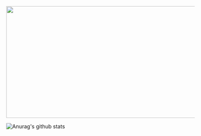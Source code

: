 
 

<img src="https://media.giphy.com/media/Nx0rz3jtxtEre/giphy.gif" width="1000" height="300" />


![Anurag's github stats](https://github-readme-stats.vercel.app/api?username=Gaje-Cornerstone&show_icons=true&theme=cobalt&count_private=true)



<!--
**Gaje-Cornerstone/Gaje-Cornerstone** is a ✨ _special_ ✨ repository because its `README.md` (this file) appears on your GitHub profile.

Here are some ideas to get you started:
- ⚡ Fun fact: You can play almost any Grateful Dead concert and I will be able to name the year of the show just by how it sounds ! 
 - 💬 Favorite Quote: "Without love in a dream it will never come true"
 - 🍿 Favorite Food: Popcorn 

- 🔭 I’m currently working on ...
- 🌱 I’m currently learning ...
- 👯 I’m looking to collaborate on ...
- 🤔 I’m looking for help with ...
- 💬 Ask me about ...
- 📫 How to reach me: ...
- 😄 Pronouns: ...
- ⚡ Fun fact: ...
-->
